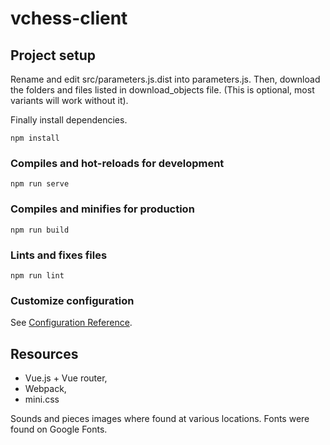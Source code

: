 # vchess-client

## Project setup

Rename and edit src/parameters.js.dist into parameters.js. Then,
download the folders and files listed in download\_objects file.
(This is optional, most variants will work without it).

Finally install dependencies.
```
npm install
```

### Compiles and hot-reloads for development

```
npm run serve
```

### Compiles and minifies for production

```
npm run build
```

### Lints and fixes files

```
npm run lint
```

### Customize configuration

See [Configuration Reference](https://cli.vuejs.org/config/).

## Resources

- Vue.js + Vue router,
- Webpack,
- mini.css

Sounds and pieces images where found at various locations.
Fonts were found on Google Fonts.
